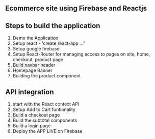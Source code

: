 ## Ecommerce site using Firebase and Reactjs

## Steps to build the application

1. Demo the Application
2. Setup react - 'create react-app ..."
3. Setup google firebase
4. Setup React-Router for managing access to pages on site, home, checkout, product page
5. Build navbar header
6. Homepage Banner
7. Building the product component

## API integration

1. start with the React context API
2. Setup Add to Cart funtionality
3. Build a checkout page
4. Build the subtotal components
5. Build a login page
6. Deploy the APP LIVE on Firebase
